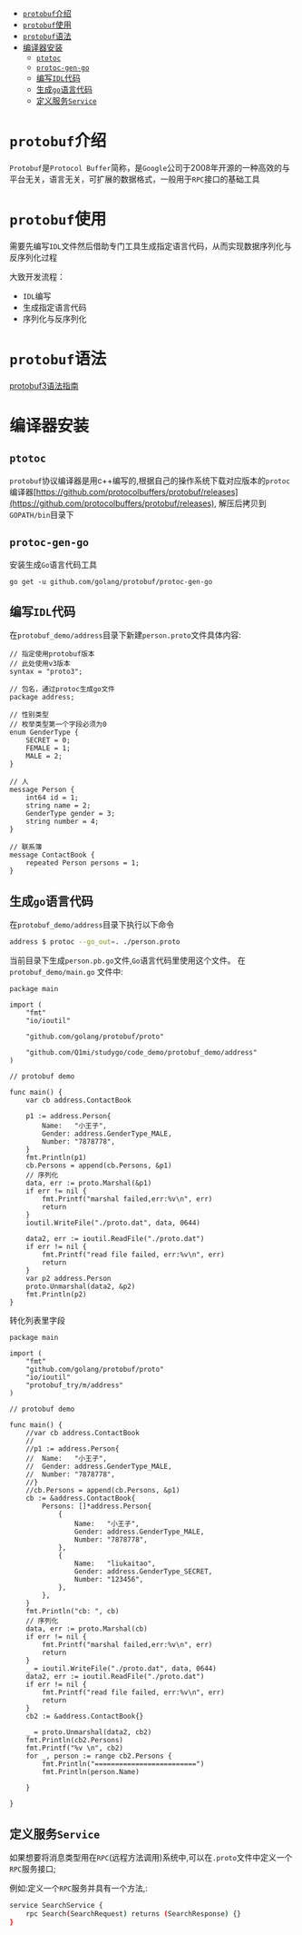 - [`protobuf`介绍](#protobuf介绍)
- [`protobuf`使用](#protobuf使用)
- [`protobuf`语法](#protobuf语法)
- [编译器安装](#编译器安装)
	- [`ptotoc`](#ptotoc)
	- [`protoc-gen-go`](#protoc-gen-go)
	- [编写`IDL`代码](#编写idl代码)
	- [生成`go`语言代码](#生成go语言代码)
	- [定义服务`Service`](#定义服务service)


# `protobuf`介绍
`Protobuf`是`Protocol Buffer`简称，是`Google`公司于2008年开源的一种高效的与平台无关，语言无关，可扩展的数据格式，一般用于`RPC`接口的基础工具

# `protobuf`使用
需要先编写`IDL`文件然后借助专门工具生成指定语言代码，从而实现数据序列化与反序列化过程

大致开发流程：
* `IDL`编写
* 生成指定语言代码
* 序列化与反序列化

# `protobuf`语法
[protobuf3语法指南](https://colobu.com/2017/03/16/Protobuf3-language-guide/)

# 编译器安装 
## `ptotoc`
`protobuf`协议编译器是用c++编写的,根据自己的操作系统下载对应版本的`protoc` 编译器[https://github.com/protocolbuffers/protobuf/releases](https://github.com/protocolbuffers/protobuf/releases), 解压后拷贝到`GOPATH/bin`目录下

## `protoc-gen-go`
安装生成`Go`语言代码工具
```golang
go get -u github.com/golang/protobuf/protoc-gen-go
```

## 编写`IDL`代码
在`protobuf_demo/address`目录下新建`person.proto`文件具体内容:
```golang
// 指定使用protobuf版本
// 此处使用v3版本
syntax = "proto3";

// 包名，通过protoc生成go文件
package address;

// 性别类型
// 枚举类型第一个字段必须为0
enum GenderType {
    SECRET = 0;
    FEMALE = 1;
    MALE = 2;
}

// 人
message Person {
    int64 id = 1;
    string name = 2;
    GenderType gender = 3;
    string number = 4;
}

// 联系簿
message ContactBook {
    repeated Person persons = 1;    
}
```

## 生成`go`语言代码
在`protobuf_demo/address`目录下执行以下命令
```bash
address $ protoc --go_out=. ./person.proto
```
当前目录下生成`person.pb.go`文件,`Go`语言代码里使用这个文件。 在`protobuf_demo/main.go` 文件中:
```golang
package main

import (
	"fmt"
	"io/ioutil"

	"github.com/golang/protobuf/proto"

	"github.com/Q1mi/studygo/code_demo/protobuf_demo/address"
)

// protobuf demo

func main() {
	var cb address.ContactBook

	p1 := address.Person{
		Name:   "小王子",
		Gender: address.GenderType_MALE,
		Number: "7878778",
	}
	fmt.Println(p1)
	cb.Persons = append(cb.Persons, &p1)
	// 序列化
	data, err := proto.Marshal(&p1)
	if err != nil {
		fmt.Printf("marshal failed,err:%v\n", err)
		return
	}
	ioutil.WriteFile("./proto.dat", data, 0644)

	data2, err := ioutil.ReadFile("./proto.dat")
	if err != nil {
		fmt.Printf("read file failed, err:%v\n", err)
		return
	}
	var p2 address.Person
	proto.Unmarshal(data2, &p2)
	fmt.Println(p2)
}
```
转化列表里字段
```
package main

import (
	"fmt"
	"github.com/golang/protobuf/proto"
	"io/ioutil"
	"protobuf_try/m/address"
)

// protobuf demo

func main() {
	//var cb address.ContactBook
	//
	//p1 := address.Person{
	//	Name:   "小王子",
	//	Gender: address.GenderType_MALE,
	//	Number: "7878778",
	//}
	//cb.Persons = append(cb.Persons, &p1)
	cb := &address.ContactBook{
		Persons: []*address.Person{
			{
				Name:   "小王子",
				Gender: address.GenderType_MALE,
				Number: "7878778",
			},
			{
				Name:   "liukaitao",
				Gender: address.GenderType_SECRET,
				Number: "123456",
			},
		},
	}
	fmt.Println("cb: ", cb)
	// 序列化
	data, err := proto.Marshal(cb)
	if err != nil {
		fmt.Printf("marshal failed,err:%v\n", err)
		return
	}
	_ = ioutil.WriteFile("./proto.dat", data, 0644)
	data2, err := ioutil.ReadFile("./proto.dat")
	if err != nil {
		fmt.Printf("read file failed, err:%v\n", err)
		return
	}
	cb2 := &address.ContactBook{}

	_ = proto.Unmarshal(data2, cb2)
	fmt.Println(cb2.Persons)
	fmt.Printf("%v \n", cb2)
	for _, person := range cb2.Persons {
		fmt.Println("=========================")
		fmt.Println(person.Name)

	}

}
```

## 定义服务`Service`
如果想要将消息类型用在`RPC`(远程方法调用)系统中,可以在`.proto`文件中定义一个`RPC`服务接口;

例如:定义一个`RPC`服务并具有一个方法,:
```bash
service SearchService {
    rpc Search(SearchRequest) returns (SearchResponse) {}
}